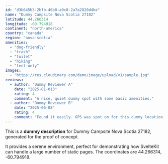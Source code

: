 ```yaml
---
id: "d3b645b5-2bfb-46b8-a0c0-2a7a2820d4be"
name: "Dummy Campsite Nova Scotia 27182"
latitude: 44.266314
longitude: -60.794918
continent: "north-america"
country: "canada"
region: "nova-scotia"
amenities:
  - "dog-friendly"
  - "trash"
  - "toilet"
  - "hiking"
  - "tent-only"
images:
  - "https://res.cloudinary.com/demo/image/upload/v1/sample.jpg"
reviews:
  - author: "Dummy Reviewer A"
    date: "2025-01-013"
    rating: 4
    comment: "A nice, quiet dummy spot with some basic amenities."
  - author: "Dummy Reviewer B"
    date: "2025-06-08"
    rating: 4
    comment: "Found it easily. GPS was spot on for this dummy location."
---
```


This is a **dummy description** for Dummy Campsite Nova Scotia 27182, generated for the proof of concept.

It provides a serene environment, perfect for demonstrating how SvelteKit can handle a large number of static pages. The coordinates are 44.266314, -60.794918.
